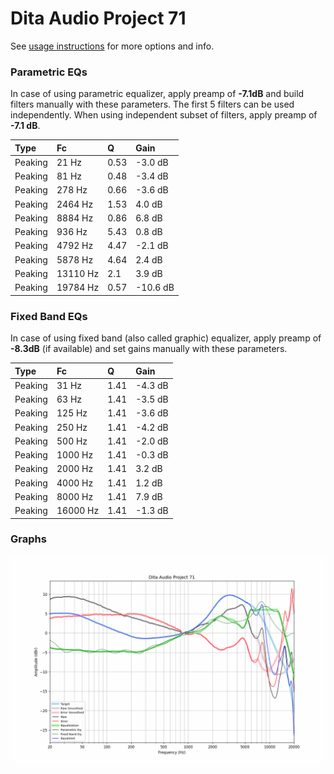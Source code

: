 # Dita Audio Project 71
See [usage instructions](https://github.com/jaakkopasanen/AutoEq#usage) for more options and info.

### Parametric EQs
In case of using parametric equalizer, apply preamp of **-7.1dB** and build filters manually
with these parameters. The first 5 filters can be used independently.
When using independent subset of filters, apply preamp of **-7.1 dB**.

| Type    | Fc       |    Q | Gain     |
|:--------|:---------|:-----|:---------|
| Peaking | 21 Hz    | 0.53 | -3.0 dB  |
| Peaking | 81 Hz    | 0.48 | -3.4 dB  |
| Peaking | 278 Hz   | 0.66 | -3.6 dB  |
| Peaking | 2464 Hz  | 1.53 | 4.0 dB   |
| Peaking | 8884 Hz  | 0.86 | 6.8 dB   |
| Peaking | 936 Hz   | 5.43 | 0.8 dB   |
| Peaking | 4792 Hz  | 4.47 | -2.1 dB  |
| Peaking | 5878 Hz  | 4.64 | 2.4 dB   |
| Peaking | 13110 Hz | 2.1  | 3.9 dB   |
| Peaking | 19784 Hz | 0.57 | -10.6 dB |

### Fixed Band EQs
In case of using fixed band (also called graphic) equalizer, apply preamp of **-8.3dB**
(if available) and set gains manually with these parameters.

| Type    | Fc       |    Q | Gain    |
|:--------|:---------|:-----|:--------|
| Peaking | 31 Hz    | 1.41 | -4.3 dB |
| Peaking | 63 Hz    | 1.41 | -3.5 dB |
| Peaking | 125 Hz   | 1.41 | -3.6 dB |
| Peaking | 250 Hz   | 1.41 | -4.2 dB |
| Peaking | 500 Hz   | 1.41 | -2.0 dB |
| Peaking | 1000 Hz  | 1.41 | -0.3 dB |
| Peaking | 2000 Hz  | 1.41 | 3.2 dB  |
| Peaking | 4000 Hz  | 1.41 | 1.2 dB  |
| Peaking | 8000 Hz  | 1.41 | 7.9 dB  |
| Peaking | 16000 Hz | 1.41 | -1.3 dB |

### Graphs
![](./Dita%20Audio%20Project%2071.png)